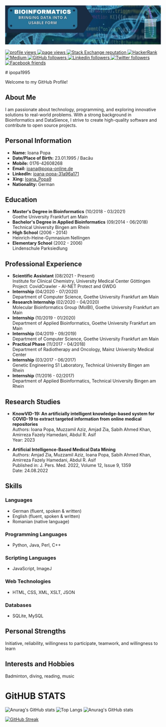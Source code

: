 ![IOANA](1612870688057.jpg)

<!--
**ipopa1995/ipopa1995** is a ✨ _special_ ✨ repository because its `README.md` (this file) appears on your GitHub profile.

Here are some ideas to get you started:

- 🔭 I’m currently working on ...
- 🌱 I’m currently learning ...
- 👯 I’m looking to collaborate on ...
- 🤔 I’m looking for help with ...
- 💬 Ask me about ...
- 📫 How to reach me: ...
- 😄 Pronouns: ...
- ⚡ Fun fact: ...
-->
<p align="left">
  <a href="[https://github.com/codemaker2015/codemaker2015](https://github.com/codemaker2015/codemaker2015)">
    <img src="[https://komarev.com/ghpvc/?username=codemaker2015&color=red](https://komarev.com/ghpvc/?username=codemaker2015&color=red)" alt="profile views" />
  </a>
  <a href="[https://github.com/codemaker2015/codemaker2015](https://github.com/codemaker2015/codemaker2015)">
    <img src="[https://visitor-badge.glitch.me/badge?page_id=page.id](https://visitor-badge.glitch.me/badge?page_id=page.id)" alt="page views" />
  </a>
  <a href="[https://stackoverflow.com/users/7103882](https://stackoverflow.com/users/7103882)">
    <img alt="Stack Exchange reputation" src="[https://img.shields.io/stackexchange/stackoverflow/r/7103882?color=orange&label=reputation&logo=stackoverflow](https://img.shields.io/stackexchange/stackoverflow/r/7103882?color=orange&label=reputation&logo=stackoverflow)">
  </a>
  <a href="[https://www.hackerrank.com/codemaker2015](https://www.hackerrank.com/codemaker2015)">
    <img alt="HackerRank" src="[https://img.shields.io/badge/hackerrank-15+-green?color=green&logo=hackerrank](https://img.shields.io/badge/hackerrank-15+-green?color=green&logo=hackerrank)">
  </a>
  <a href="[https://codemaker2015.medium.com](https://codemaker2015.medium.com/)">
    <img alt="Medium" src="[https://img.shields.io/badge/medium-40+-lightgrey?color=lightgrey&logo=medium](https://img.shields.io/badge/medium-40+-lightgrey?color=lightgrey&logo=medium)">
  </a>
  <a href="[https://github.com/codemaker2015?tab=followers](https://github.com/codemaker2015?tab=followers)">
    <img alt="GitHub followers" src="[https://img.shields.io/github/followers/codemaker2015?color=yellow&logo=github](https://img.shields.io/github/followers/codemaker2015?color=yellow&logo=github)">
  </a>
  <a href="[https://www.linkedin.com/in/codemaker2015](https://www.linkedin.com/in/codemaker2015)">
    <img alt="Linkedin followers" src="[https://img.shields.io/badge/followers-1.9K-blue?color=blue&logo=linkedin](https://img.shields.io/badge/followers-1.9K-blue?color=blue&logo=linkedin)">
  </a>
  <a href="[https://twitter.com/codemaker2014](https://twitter.com/codemaker2014)">
    <img alt="Twitter followers" src="[https://img.shields.io/badge/followers-1-blue?color=orange&logo=twitter](https://img.shields.io/badge/followers-1-blue?color=orange&logo=twitter)">
  </a>
  <a href="[https://www.facebook.com/vishnu.sivan.754](https://www.facebook.com/vishnu.sivan.754)">
    <img alt="Facebook friends" src="[https://img.shields.io/badge/friends-1.9K-blue?color=yellowgreen&logo=facebook](https://img.shields.io/badge/friends-1.9K-blue?color=yellowgreen&logo=facebook)">
  </a>
</p>
# ipopa1995

Welcome to my GitHub Profile!

## About Me

I am passionate about technology, programming, and exploring innovative solutions to real-world problems. With a strong background in Bioinformatics and DataSience,
I strive to create high-quality software and contribute to open source projects.

## Personal Information
- **Name:** Ioana Popa
- **Date/Place of Birth:** 23.01.1995 / Bacău
- **Mobile:** 0176-42608268
- **Email:** ioana@popa-online.de
- **LinkedIn:** [ioana-popa-31a96a171](https://www.linkedin.com/in/ioana-popa-31a96a171)
- **Xing:** [Ioana_Popa9](https://www.xing.com/profile/Ioana_Popa9/cv)
- **Nationality:** German

## Education
- **Master's Degree in Bioinformatics** (10/2018 - 03/2021)  
Goethe University Frankfurt am Main  
- **Bachelor's Degree in Applied Bioinformatics** (09/2014 - 06/2018)  
Technical University Bingen am Rhein  
- **High School** (2006 - 2014)  
Heinrich-Heine-Gymnasium Nellingen  
- **Elementary School** (2002 - 2006)  
Lindenschule Parksiedlung

## Professional Experience
- **Scientific Assistant** (08/2021 - Present)  
Institute for Clinical Chemistry, University Medical Center Göttingen  
Project: CovidCrawler - AI-NET Protect and GWDG  
- **Internship** (04/2020 - 07/2020)  
Department of Computer Science, Goethe University Frankfurt am Main  
- **Research Internship** (02/2020 - 04/2020)  
Molecular Bioinformatics Group (MolBI), Goethe University Frankfurt am Main  
- **Internship** (10/2019 - 01/2020)  
Department of Applied Bioinformatics, Goethe University Frankfurt am Main  
- **Internship** (04/2019 - 09/2019)  
Department of Computer Science, Goethe University Frankfurt am Main  
- **Practical Phase** (11/2017 - 04/2018)  
Department of Radiotherapy and Oncology, Mainz University Medical Center  
- **Internship** (03/2017 - 06/2017)  
Genetic Engineering S1 Laboratory, Technical University Bingen am Rhein  
- **Internship** (11/2016 - 02/2017)  
Department of Applied Bioinformatics, Technical University Bingen am Rhein

## Research Studies
- **KnowVID-19: An artificially intelligent knowledge-based system for COVID-19 to extract targeted information from online medical repositories**  
Authors: Ioana Popa, Muzzamil Aziz, Amjad Zia, Sabih Ahmed Khan, Amirreza Fazely Hamedani, Abdul R. Asif  
Year: 2023

- **Artificial Intelligence-Based Medical Data Mining**  
Authors: Amjad Zia, Muzzamil Aziz, Ioana Popa, Sabih Ahmed Khan, Amirreza Fazely Hamedani, Abdul R. Asif  
Published in: J. Pers. Med. 2022, Volume 12, Issue 9, 1359  
Date: 24.08.2022

## Skills
### Languages
- German (fluent, spoken & written)
- English (fluent, spoken & written)
- Romanian (native language)

### Programming Languages
- Python, Java, Perl, C++

### Scripting Languages
- JavaScript, ImageJ

### Web Technologies
- HTML, CSS, XML, XSLT, JSON

### Databases
- SQLite, MySQL

## Personal Strengths
Initiative, reliability, willingness to participate, teamwork, and willingness to learn

## Interests and Hobbies
Badminton, diving, reading, music


# GitHUB STATS
![Anurag's GitHub stats](https://github-readme-stats.vercel.app/api?username=ipopa1995&show_icons=true&theme=radical)
![Top Langs](https://github-readme-stats.vercel.app/api/top-langs/?username=ipopa1995&size_weight=0.5&count_weight=0.5&show_icons=true&theme=radical)
![Anurag's GitHub stats](https://github-profile-summary-cards.vercel.app/api/cards/profile-details?username=ipopa1995&theme=radical)

[![GitHub Streak](https://streak-stats.demolab.com?user=ipopa1995&theme=radical&hide_border=true&border_radius=5)](https://git.io/streak-stats)
